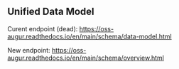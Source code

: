 ## Unified Data Model
Curent endpoint (dead): https://oss-augur.readthedocs.io/en/main/schema/data-model.html

New endpoint:  https://oss-augur.readthedocs.io/en/main/schema/overview.html
